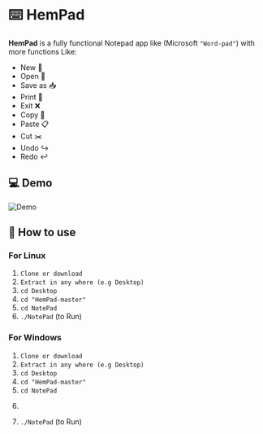 # ⌨️ HemPad
__HemPad__ is a fully functional Notepad app like (Microsoft ```"Word-pad"```) with more functions Like:
- New 📃
- Open 📂
- Save as 📥
- Print 📇
- Exit ❌
- Copy  📑 
- Paste 📋 
- Cut ✂️
- Undo ↪️
- Redo ↩️

## 💻 Demo
![Demo](https://user-images.githubusercontent.com/40190772/59337683-5d38d480-8d01-11e9-8c3d-03334fc13436.gif)


## 🔑 How to use
### For Linux
1. ```Clone or download```
2. ```Extract in any where (e.g Desktop)```
3. ``` cd Desktop ```
4. ``` cd "HemPad-master" ```
5. ``` cd NotePad ```
6. ```./NotePad``` (to Run)

### For Windows
1. ```Clone or download```
2. ```Extract in any where (e.g Desktop)```
3. ``` cd Desktop ```
4. ``` cd "HemPad-master" ```
5. ``` cd NotePad ```
6. ```Call qmake referencing the NotePad.pro file
7. ```./NotePad``` (to Run)
